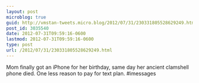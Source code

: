 ```yaml
---
layout: post
microblog: true
guid: http://vmstan-tweets.micro.blog/2012/07/31/230331805528629249.html
post_id: 3035540
date: 2012-07-31T09:59:16-0600
lastmod: 2012-07-31T09:59:16-0600
type: post
url: /2012/07/31/230331805528629249.html
---
```

Mom finally got an iPhone for her birthday, same day her ancient clamshell phone died. One less reason to pay for text plan. #imessages
